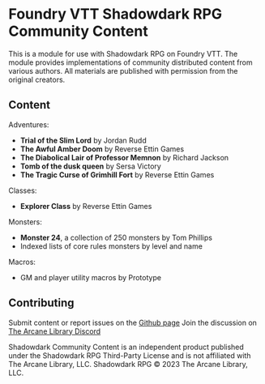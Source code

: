 # Foundry VTT Shadowdark RPG Community Content
This is a module for use with Shadowdark RPG on Foundry VTT. The module provides implementations of community distributed content from various authors. All materials are published with permission from the original creators.

## Content
Adventures:
- **Trial of the Slim Lord** by Jordan Rudd
- **The Awful Amber Doom** by Reverse Ettin Games
- **The Diabolical Lair of Professor Memnon** by Richard Jackson
- **Tomb of the dusk queen** by Sersa Victory
- **The Tragic Curse of Grimhill Fort** by Reverse Ettin Games

Classes:
- **Explorer Class** by Reverse Ettin Games

Monsters:
- **Monster 24**, a collection of 250 monsters by Tom Phillips 
- Indexed lists of core rules monsters by level and name

Macros:
- GM and player utility macros by Prototype

## Contributing
Submit content or report issues on the [Github page](https://github.com/PrototypeESBU/foundryvtt-shadowdark-community-content/issues/new/choose)
Join the discussion on [The Arcane Library Discord](https://discord.com/invite/thearcanelibrary)



Shadowdark Community Content is an independent product published under the Shadowdark RPG Third-Party License and is not affiliated with The Arcane Library, LLC. Shadowdark RPG © 2023 The Arcane Library, LLC.
